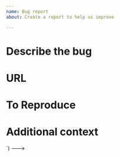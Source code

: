 ```yaml
---
name: Bug report
about: Create a report to help us improve

---
```


# Describe the bug
<!--- A clear and concise description of what the bug is --->

# URL

# To Reproduce
<!--- Steps to reproduce the behavior 
example: 
1. Go to '...'
2. Click on '....'
3. Scroll down to '....'
4. See error
--->

# Additional context
<!--- How has this issue affected you? What are you trying to accomplish? -->
<!--- Providing context helps us come up with a solution that is most useful in the real world -->

<!--- Provide a general summary of the issue in the Title above -->
<!--- Add any other context about the problem here. Does this prevent a user from completing a task? If so, what task? --->

<!--- Feel free to use the below sections, just remove the comment indicators (`<!---` and `--->`) --->

<!---## Current behavior--->
<!--- A clear and concise description of what happened --->


<!---## Expected behavior--->
<!--- A clear and concise description of what you expected to happen --->

<!---### Screenshots--->
<!--- If applicable, add screenshots or a gif to help explain your problem --->

<!---### Device--->
<!--- Desktop/laptop, tablet, or phone? --->

<!---### Browser--->



